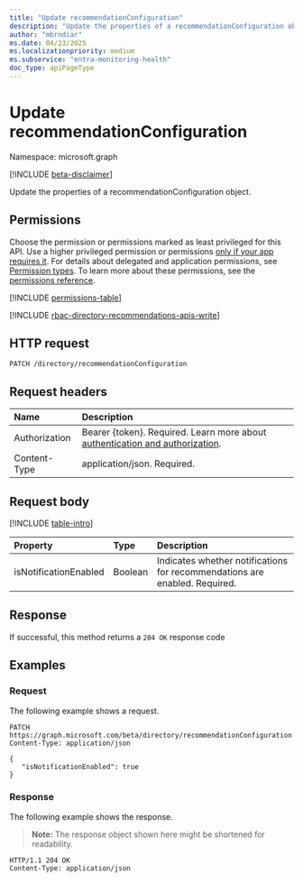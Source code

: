 ```yaml
---
title: "Update recommendationConfiguration"
description: "Update the properties of a recommendationConfiguration object."
author: "mbrndiar"
ms.date: 04/23/2025
ms.localizationpriority: medium
ms.subservice: "entra-monitoring-health"
doc_type: apiPageType
---
```


# Update recommendationConfiguration

Namespace: microsoft.graph

[!INCLUDE [beta-disclaimer](../../includes/beta-disclaimer.md)]

Update the properties of a recommendationConfiguration object.

## Permissions

Choose the permission or permissions marked as least privileged for this API. Use a higher privileged permission or permissions [only if your app requires it](/graph/permissions-overview#best-practices-for-using-microsoft-graph-permissions). For details about delegated and application permissions, see [Permission types](/graph/permissions-overview#permission-types). To learn more about these permissions, see the [permissions reference](/graph/permissions-reference).

<!-- {
  "blockType": "permissions",
  "name": "recommendationconfiguration-update-permissions"
}
-->
[!INCLUDE [permissions-table](../includes/permissions/recommendationconfiguration-update-permissions.md)]

[!INCLUDE [rbac-directory-recommendations-apis-write](../includes/rbac-for-apis/rbac-directory-recommendations-configuration-apis-write.md)]

## HTTP request

<!-- {
  "blockType": "ignored"
}
-->
``` http
PATCH /directory/recommendationConfiguration
```

## Request headers

|Name|Description|
|:---|:---|
|Authorization|Bearer {token}. Required. Learn more about [authentication and authorization](/graph/auth/auth-concepts).|
|Content-Type|application/json. Required.|

## Request body

[!INCLUDE [table-intro](../../includes/update-property-table-intro.md)]

|Property|Type|Description|
|:---|:---|:---|
|isNotificationEnabled|Boolean|Indicates whether notifications for recommendations are enabled. Required.|

## Response

If successful, this method returns a `204 OK` response code

## Examples

### Request

The following example shows a request.
<!-- {
  "blockType": "request",
  "name": "update_recommendationconfiguration"
}
-->
``` http
PATCH https://graph.microsoft.com/beta/directory/recommendationConfiguration
Content-Type: application/json

{
   "isNotificationEnabled": true
}
```

### Response

The following example shows the response.
>**Note:** The response object shown here might be shortened for readability.
<!-- {
  "blockType": "response",
  "truncated": true
}
-->
``` http
HTTP/1.1 204 OK
Content-Type: application/json
```
